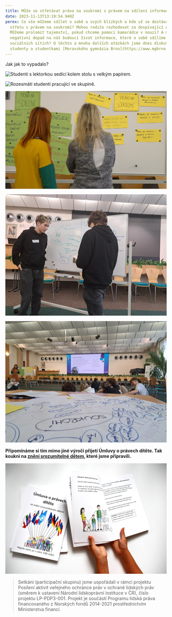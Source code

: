 ```yaml
---
title: Může se střetávat právo na soukromí s právem na sdílení informací?
date: 2023-11-13T13:19:54.940Z
perex: Co vše můžeme sdílet o sobě a svých blízkých a kde už se dostáváme do
  střetu s právem na soukromí? Mohou rodiče rozhodovat za dospívající děti?
  Můžeme prolomit tajemství, pokud chceme pomoci kamarádce v nouzi? A mohou mít
  negativní dopad na náš budoucí život informace, které o sobě sdílíme na
  sociálních sítích? O těchto a mnoha dalších otázkách jsme dnes diskutovali se
  studenty a studentkami [Moravského gymnázia Brno](https://www.mgbrno.cz/).
---
```

Jak jak to vypadalo?

![Studenti s lektorkou sedící kolem stolu s velkým papírem.](20231113_101124.jpg "O tématu jsme hodně brainstormovali...")

![Rozesmátí studenti pracující ve skupině. ](2.jpg "...diskutovali ve skupinách....")

![Dvě dívky hledící na tabuly s hesly shrnujícími právo na sdílení a právo na soukromí. ](1.jpg "...své myšlenky shlukovali...")

![Dva studenti prezentující před tabulí s poznámkami. ](20231113_095141.jpg "...vzájemně si prezentovali názory...")

![Papír s myšlenkami ohledně práva na soukromí a studenti přihlížející prezentaci. ](20231113_105151.jpg "...a téma zarámovali do souvislostí.")

**Připomínáme si tím mimo jiné výročí přijetí Úmluvy o právech dítěte. Tak koukni na [znění srozumitelné dětem](http://deti.ochrance.cz/umluva), které jsme připravili.** 

![](dsc_1398.jpg "Naše Úmluva o právech dítěte ve znění srozumitelném dětem je volně ke stažení z: deti.ochrance.cz/umluva")

> Setkání (participační skupinu) jsme uspořádali v rámci projektu Posílení aktivit veřejného ochránce práv v ochraně lidských práv (směrem k ustavení Národní lidskoprávní instituce v ČR), číslo projektu LP-PDP3-001. Projekt je součástí Programu lidská práva financovaného z Norských fondů 2014-2021 prostřednictvím Ministerstva financí.